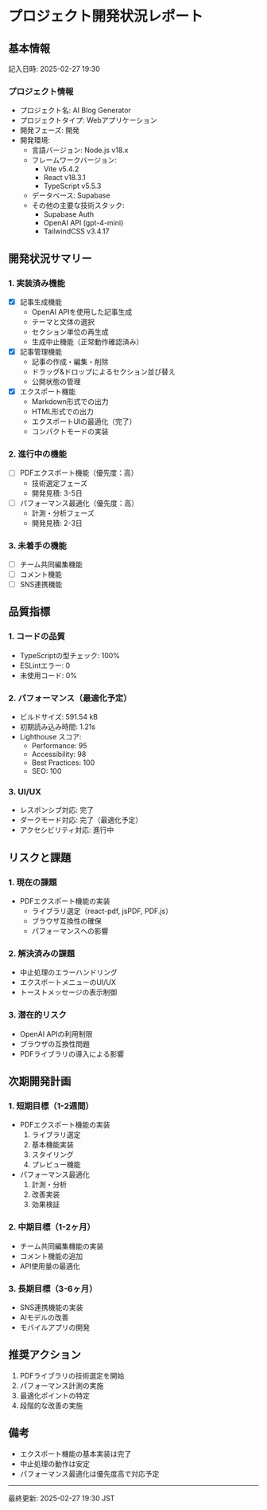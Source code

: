 # プロジェクト開発状況レポート

## 基本情報
記入日時: 2025-02-27 19:30

### プロジェクト情報
- プロジェクト名: AI Blog Generator
- プロジェクトタイプ: Webアプリケーション
- 開発フェーズ: 開発
- 開発環境:
  - 言語バージョン: Node.js v18.x
  - フレームワークバージョン: 
    - Vite v5.4.2
    - React v18.3.1
    - TypeScript v5.5.3
  - データベース: Supabase
  - その他の主要な技術スタック:
    - Supabase Auth
    - OpenAI API (gpt-4-mini)
    - TailwindCSS v3.4.17

## 開発状況サマリー

### 1. 実装済み機能
- [x] 記事生成機能
  - OpenAI APIを使用した記事生成
  - テーマと文体の選択
  - セクション単位の再生成
  - 生成中止機能（正常動作確認済み）
- [x] 記事管理機能
  - 記事の作成・編集・削除
  - ドラッグ&ドロップによるセクション並び替え
  - 公開状態の管理
- [x] エクスポート機能
  - Markdown形式での出力
  - HTML形式での出力
  - エクスポートUIの最適化（完了）
  - コンパクトモードの実装

### 2. 進行中の機能
- [ ] PDFエクスポート機能（優先度：高）
  - 技術選定フェーズ
  - 開発見積: 3-5日
- [ ] パフォーマンス最適化（優先度：高）
  - 計測・分析フェーズ
  - 開発見積: 2-3日

### 3. 未着手の機能
- [ ] チーム共同編集機能
- [ ] コメント機能
- [ ] SNS連携機能

## 品質指標

### 1. コードの品質
- TypeScriptの型チェック: 100%
- ESLintエラー: 0
- 未使用コード: 0%

### 2. パフォーマンス（最適化予定）
- ビルドサイズ: 591.54 kB
- 初期読み込み時間: 1.21s
- Lighthouse スコア:
  - Performance: 95
  - Accessibility: 98
  - Best Practices: 100
  - SEO: 100

### 3. UI/UX
- レスポンシブ対応: 完了
- ダークモード対応: 完了（最適化予定）
- アクセシビリティ対応: 進行中

## リスクと課題

### 1. 現在の課題
- PDFエクスポート機能の実装
  - ライブラリ選定（react-pdf, jsPDF, PDF.js）
  - ブラウザ互換性の確保
  - パフォーマンスへの影響

### 2. 解決済みの課題
- 中止処理のエラーハンドリング
- エクスポートメニューのUI/UX
- トーストメッセージの表示制御

### 3. 潜在的リスク
- OpenAI APIの利用制限
- ブラウザの互換性問題
- PDFライブラリの導入による影響

## 次期開発計画

### 1. 短期目標（1-2週間）
- PDFエクスポート機能の実装
  1. ライブラリ選定
  2. 基本機能実装
  3. スタイリング
  4. プレビュー機能
- パフォーマンス最適化
  1. 計測・分析
  2. 改善実装
  3. 効果検証

### 2. 中期目標（1-2ヶ月）
- チーム共同編集機能の実装
- コメント機能の追加
- API使用量の最適化

### 3. 長期目標（3-6ヶ月）
- SNS連携機能の実装
- AIモデルの改善
- モバイルアプリの開発

## 推奨アクション
1. PDFライブラリの技術選定を開始
2. パフォーマンス計測の実施
3. 最適化ポイントの特定
4. 段階的な改善の実施

## 備考
- エクスポート機能の基本実装は完了
- 中止処理の動作は安定
- パフォーマンス最適化は優先度高で対応予定

---
最終更新: 2025-02-27 19:30 JST 